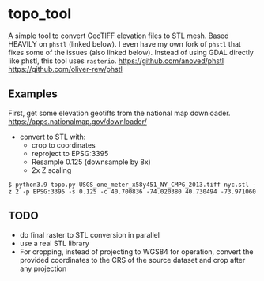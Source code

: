 # topo_tool
A simple tool to convert GeoTIFF elevation files to STL mesh. Based HEAVILY on `phstl` (linked below). I even have my own fork of `phstl` that fixes some of the issues (also linked below). Instead of using GDAL directly like phstl, this tool uses `rasterio`. 
https://github.com/anoved/phstl
https://github.com/oliver-rew/phstl

## Examples
First, get some elevation geotiffs from the national map downloader.
https://apps.nationalmap.gov/downloader/

- convert to STL with: 
  - crop to coordinates
  - reproject to EPSG:3395
  - Resample 0.125 (downsample by 8x)
  - 2x Z scaling
```
$ python3.9 topo.py USGS_one_meter_x58y451_NY_CMPG_2013.tiff nyc.stl -z 2 -p EPSG:3395 -s 0.125 -c 40.700836 -74.020380 40.730494 -73.971060
```

## TODO
- do final raster to STL conversion in parallel
- use a real STL library
- For cropping, instead of projecting to WGS84 for operation, convert the provided coordinates to the CRS of the source dataset and crop after any projection
